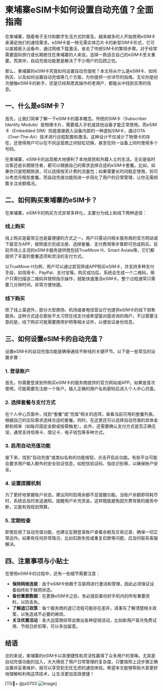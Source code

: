 # 柬埔寨eSIM卡如何设置自动充值？全面指南

在柬埔寨，随着电子支付和数字生活方式的普及，越来越多的人开始使用eSIM卡来满足他们的通信需求。eSIM卡是一种无需实体芯片卡的新型SIM卡形式，它可以直接嵌入设备中，通过网络下载激活，省去了传统SIM卡的繁琐步骤。对于经常需要国际旅行或长期居住在柬埔寨的人来说，选择一款适合自己的eSIM卡至关重要。而其中，自动充值功能更是解决了不少用户的后顾之忧。

那么，柬埔寨的eSIM卡究竟如何设置自动充值呢？本文将从什么是eSIM卡、如何购买、以及如何设置自动充值等几个方面，为你提供一份详尽的指南。无论你是初次接触eSIM卡的新手，还是已经熟悉其操作的老用户，都能从中找到实用的信息。

## 一、什么是eSIM卡？

首先，让我们简单了解一下eSIM卡的基本概念。传统的SIM卡（Subscriber Identity Module）是物理卡片，需要插入手机或其他设备才能正常使用。而eSIM卡（Embedded SIM）则是直接嵌入设备内部的一种虚拟SIM卡，通过OTA（Over-The-Air）技术进行远程配置和激活。这种设计不仅减少了物理卡的存在，还使得用户可以在不同运营商之间轻松切换，甚至在同一设备上同时使用多个号码。

在柬埔寨，eSIM卡的出现极大地便利了本地居民和外籍人士的生活。无论是临时访客还是长期居住者，都可以根据自己的需求选择合适的eSIM卡套餐。比如，如果你只是短期旅游，可以选择按天计费的流量包；如果需要长时间稳定使用，则可以考虑月租型套餐。而自动充值功能则进一步简化了用户的日常管理，让你无需频繁关注余额情况。

## 二、如何购买柬埔寨的eSIM卡？

在柬埔寨，eSIM卡的购买方式非常多样化，主要分为线上和线下两种途径：

### 线上购买

线上购买是最常见也是最便捷的方式之一。用户只需访问相关服务商的官方网站或下载官方APP，按照提示完成注册、选择套餐、支付费用等步骤即可完成购买。目前市场上主流的eSIM卡服务提供商包括TrueMove H、Smart Axiata等，它们都提供了丰富的套餐选项和灵活的支付方式。

以TrueMove H为例，用户可以通过其官网或APP购买eSIM卡，并支持多种支付手段，如信用卡、PayPal、支付宝等。购买成功后，系统会生成一个二维码，用户只需扫描该二维码并按照指示操作，就能快速激活eSIM卡。整个过程通常只需要几分钟时间，非常方便快捷。

### 线下购买

除了线上渠道外，部分大型商场、机场或者电信营业厅也提供eSIM卡的线下销售服务。这种方式适合那些不太习惯在线支付或希望面对面咨询的用户。不过需要注意的是，线下购买可能需要携带护照等相关证件，以便验证身份信息。

## 三、如何设置eSIM卡的自动充值？

设置eSIM卡的自动充值功能是确保通信不断线的关键环节。以下是一些常见的设置步骤：

### 1. 登录账户

首先，你需要登录到所购买eSIM卡的服务商提供的官方网站或APP。如果是首次使用，可能需要先注册一个账户。输入正确的用户名和密码后进入个人中心页面。

### 2. 选择套餐与支付方式

在个人中心页面中，找到“套餐”或“充值”相关的选项，查看当前可用的套餐列表。根据自己的实际需求选择合适的套餐。同时，在这里还可以选择自动充值的具体金额和频率（如每月固定金额或按需触发）。此外，还需要确认支付方式是否正确无误，通常支持信用卡、借记卡、电子钱包等多种方式。

### 3. 启用自动充值功能

接下来，找到“自动充值”或类似名称的功能按钮，点击开启此功能。有些平台可能会要求用户输入额外的安全验证信息，如短信验证码、指纹识别等，以确保账户安全。

### 4. 设置提醒机制

为了更好地掌握账户状态，建议同时启用余额不足提醒功能。当账户余额即将耗尽时，系统会及时发送通知，提醒用户补充资金。这样既能避免因欠费导致的服务中断，又能有效规划预算。

### 5. 定期检查

即使启用了自动充值功能，也建议定期登录账户查看余额及交易记录，确保一切正常运作。如果有任何异常情况，比如扣款失败或重复扣款等问题，应及时联系客服解决。

## 四、注意事项与小贴士

在使用eSIM卡的过程中，还有一些细节需要注意：

- **保持网络连接**：由于eSIM卡依赖于互联网进行激活和管理，因此必须保证设备始终处于联网状态。
- **备份重要数据**：在更换eSIM卡之前，务必提前备份好手机内的所有重要资料，以防丢失。
- **了解退订政策**：每个服务商的退订流程可能存在差异，请事先了解清楚相关政策，以免造成不必要的麻烦。
- **关注优惠活动**：各大运营商经常会推出各种促销活动，比如新用户首月免费试用、节假日折扣等，可以多加留意。

## 结语

总的来说，柬埔寨的eSIM卡以其便捷性和灵活性赢得了众多用户的青睐。尤其是自动充值功能的加入，大大降低了用户日常管理的复杂度。只要按照上述步骤正确设置并妥善维护，就可以享受到无忧无虑的通信体验。希望本文能够帮助大家更好地理解和利用这项技术，让生活更加高效便捷！

[TG💪+ @jx0703 ![Image](https://github.com/user-attachments/assets/dbca1d08-cadb-493c-b0ec-ad6f7a83f270)]